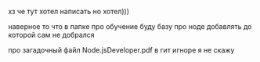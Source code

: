

хз че тут хотел написать но хотел)))

наверное то что в папке про обучение буду базу про ноде добавлять до которой сам не добрался

про загадочный файл Node.jsDeveloper.pdf в гит игноре я не скажу

